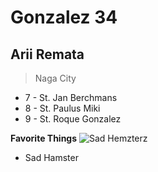 # Gonzalez 34
## Arii Remata
> Naga City

- 7 - St. Jan Berchmans
- 8 - St. Paulus Miki
- 9 - St. Roque Gonzalez

**Favorite Things**
![Sad Hemzterz](https://github.com/user-attachments/assets/d25ca228-3b56-410b-a4b0-aed6e0b53b4e)
- Sad Hamster
